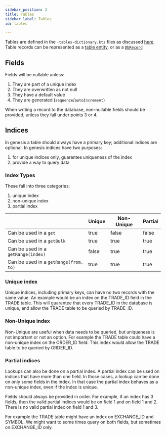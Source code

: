 ```yaml
---
sidebar_position: 2
title: Tables
sidebar_label: Tables
id: tables

---
```


Tables are defined in the `-tables-dictionary.kts` files as discussed [here](/creating-applications/defining-your-application/data-model/tables/). Table 
records can be represented as a [table entity](../../../how-to/data-types/tables/), or as a [`DbRecord`](../../../how-to/data-types/dbrecord)

## Fields 

Fields will be nullable unless:
1. They are part of a unique index
2. They are overwritten as not null
3. They have a default value
4. They are generated (`sequence`/`autoIncrement`)

When writing a record to the database, non-nullable fields should be provided, unless they fall under points 3 or 4. 

## Indices

In genesis a table should always have a primary key; additional indices are optional. In genesis indices have two 
purposes: 

1. for unique indices only, guarantee uniqueness of the index
2. provide a way to query data

### Index Types 
These fall into three categories:

1. unique index 
2. non-unique index
3. partial index

|                                       | Unique | Non-Unique | Partial |
|---------------------------------------|--------|------------|---------|
| Can be used in a `get`                | true   | false      | false   |
| Can be used in a `getBulk`            | true   | true       | true    |
| Can be used in a `getRange(index)`    | false  | true       | true    |
| Can be used in a `getRange(from, to)` | true   | true       | true    |

### Unique index 

Unique indices, including primary keys, can have no two records with the same value. An example would be an index on the 
TRADE_ID field in the TRADE table. This will guarantee that every TRADE_ID in the database is unique, and allow the
TRADE table to be queried by TRADE_ID. 

### Non-Unique index

Non-Unique are useful when data needs to be queried, but uniqueness is not important or not an option. For example the 
TRADE table could have a non-unique index on the ORDER_ID field. This index would allow the TRADE table to be queried 
by ORDER_ID.

### Partial indices

Lookups can also be done on a partial index. A partial index can be used on indices that have more than one field. In 
those cases, a lookup can be done on only some fields in the index. In that case the partial index behaves as a 
non-unique index, even if the index is unique.

Fields should always be provided in order. For example, if an index has 3 fields, then the valid partial indices would 
be on field 1 and on field 1 and 2. There is no valid partial index on field 1 and 3. 

For example the TRADE table might have an index on EXCHANGE_ID and SYMBOL. We might want to some times query on both 
fields, but sometimes on EXCHANGE_ID only.
